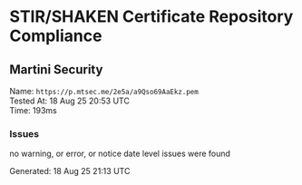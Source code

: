 # STIR/SHAKEN Certificate Repository Compliance

## Martini Security

Name: `https://p.mtsec.me/2e5a/a9Qso69AaEkz.pem`\
Tested At: 18 Aug 25 20:53 UTC\
Time: 193ms

### Issues

no warning, or error, or notice date level issues were found

Generated: 18 Aug 25 21:13 UTC